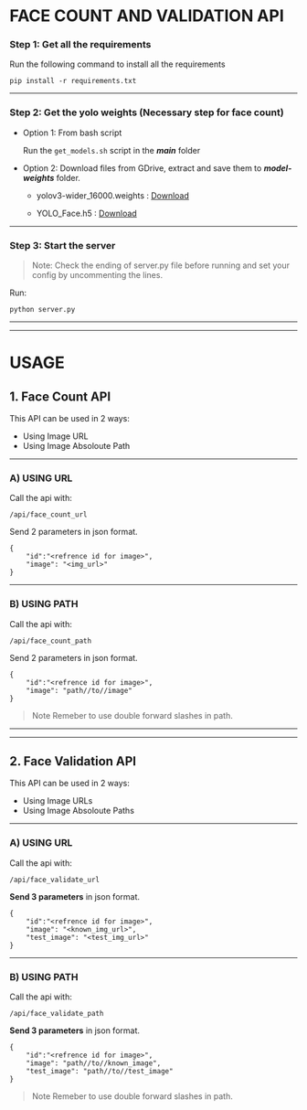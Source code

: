 # FACE COUNT AND VALIDATION API


### Step 1: Get all the requirements

Run the following command to install all the requirements

    pip install -r requirements.txt

---

### Step 2: Get the yolo weights (Necessary step for face count)

- Option 1: From bash script

    Run the `get_models.sh` script in the _**main**_ folder


- Option 2: Download files from GDrive, extract and save them to _**model-weights**_ folder.
    
    - yolov3-wider_16000.weights : [Download](https://drive.google.com/file/d/1xo_G2GK8Y7DuriRT8RYk9FzxCVjS3ZkO/view?usp=sharing)

    - YOLO_Face.h5 : [Download](https://docs.google.com/uc?export=download&id=1a_pbXPYNj7_Gi6OxUqNo_T23Dt_9CzOV)

---



### Step 3: Start the server

>Note: Check the ending of server.py file before running and set your config by uncommenting the lines.

Run:

    python server.py 



---
---
# USAGE 

## 1. Face Count API
This API can be used in 2 ways:
-   Using Image URL
-   Using Image Absoloute Path
---
### A) USING URL

Call the api with:

    /api/face_count_url

Send 2 parameters in json format.

    {
        "id":"<refrence id for image>",
        "image": "<img_url>"
    }
---
### B) USING PATH

Call the api with:

    /api/face_count_path

Send 2 parameters in json format.

    {
        "id":"<refrence id for image>",
        "image": "path//to//image"
    }

>Note Remeber to use double forward slashes in path.
---
---
## 2. Face Validation API
This API can be used in 2 ways:
-   Using Image URLs
-   Using Image Absoloute Paths
---
### A) USING URL
Call the api with:

    /api/face_validate_url

**Send 3 parameters** in json format.

    {
        "id":"<refrence id for image>",
        "image": "<known_img_url>",
        "test_image": "<test_img_url>"
    }
---
### B) USING PATH
Call the api with:

    /api/face_validate_path

**Send 3 parameters** in json format.

    {
        "id":"<refrence id for image>",
        "image": "path//to//known_image",
        "test_image": "path//to//test_image"
    }

>Note Remeber to use double forward slashes in path.